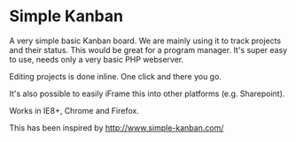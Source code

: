 Simple Kanban
=============

A very simple basic Kanban board. We are mainly using it to track projects and their status. This would be great for a program manager. It's super easy to use, needs only a very basic PHP webserver.

Editing projects is done inline. One click and there you go.

It's also possible to easily iFrame this into other platforms (e.g. Sharepoint).

Works in IE8+, Chrome and Firefox.

This has been inspired by http://www.simple-kanban.com/